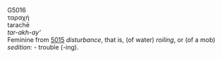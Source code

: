 G5016  
ταραχή  
tarachē  
*tar-akh-ay‘*  
Feminine from [5015](g5015) *disturbance*, that is, (of water)
*roiling*, or (of a mob) *sedition:* - trouble (-ing).  

